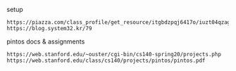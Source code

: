 setup
```
https://piazza.com/class_profile/get_resource/itgbdzpqj6417o/iuzt04qzagh40p
https://blog.system32.kr/79
```

pintos docs & assignments
```
https://web.stanford.edu/~ouster/cgi-bin/cs140-spring20/projects.php
https://web.stanford.edu/class/cs140/projects/pintos/pintos.pdf
```
